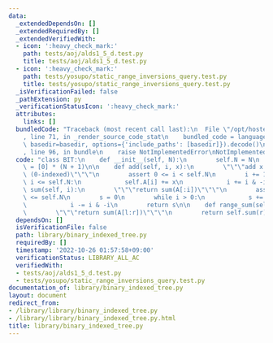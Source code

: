 ```yaml
---
data:
  _extendedDependsOn: []
  _extendedRequiredBy: []
  _extendedVerifiedWith:
  - icon: ':heavy_check_mark:'
    path: tests/aoj/alds1_5_d.test.py
    title: tests/aoj/alds1_5_d.test.py
  - icon: ':heavy_check_mark:'
    path: tests/yosupo/static_range_inversions_query.test.py
    title: tests/yosupo/static_range_inversions_query.test.py
  _isVerificationFailed: false
  _pathExtension: py
  _verificationStatusIcon: ':heavy_check_mark:'
  attributes:
    links: []
  bundledCode: "Traceback (most recent call last):\n  File \"/opt/hostedtoolcache/PyPy/3.7.13/x64/site-packages/onlinejudge_verify/documentation/build.py\"\
    , line 71, in _render_source_code_stat\n    bundled_code = language.bundle(stat.path,\
    \ basedir=basedir, options={'include_paths': [basedir]}).decode()\n  File \"/opt/hostedtoolcache/PyPy/3.7.13/x64/site-packages/onlinejudge_verify/languages/python.py\"\
    , line 96, in bundle\n    raise NotImplementedError\nNotImplementedError\n"
  code: "class BIT:\n    def __init__(self, N):\n        self.N = N\n        self.A\
    \ = [0] * (N + 1)\n\n    def add(self, i, x):\n        \"\"\"add x to i-th element\
    \ (0-indexed)\"\"\"\n        assert 0 <= i < self.N\n        i += 1\n        while\
    \ i <= self.N:\n            self.A[i] += x\n            i += i & -i\n\n    def\
    \ sum(self, i):\n        \"\"\"return sum(A[:i])\"\"\"\n        assert 0 <= i\
    \ <= self.N\n        s = 0\n        while i > 0:\n            s += self.A[i]\n\
    \            i -= i & -i\n        return s\n\n    def range_sum(self, l, r):\n\
    \        \"\"\"return sum(A[l:r])\"\"\"\n        return self.sum(r) - self.sum(l)\n"
  dependsOn: []
  isVerificationFile: false
  path: library/binary_indexed_tree.py
  requiredBy: []
  timestamp: '2022-10-26 01:57:58+09:00'
  verificationStatus: LIBRARY_ALL_AC
  verifiedWith:
  - tests/aoj/alds1_5_d.test.py
  - tests/yosupo/static_range_inversions_query.test.py
documentation_of: library/binary_indexed_tree.py
layout: document
redirect_from:
- /library/library/binary_indexed_tree.py
- /library/library/binary_indexed_tree.py.html
title: library/binary_indexed_tree.py
---
```


